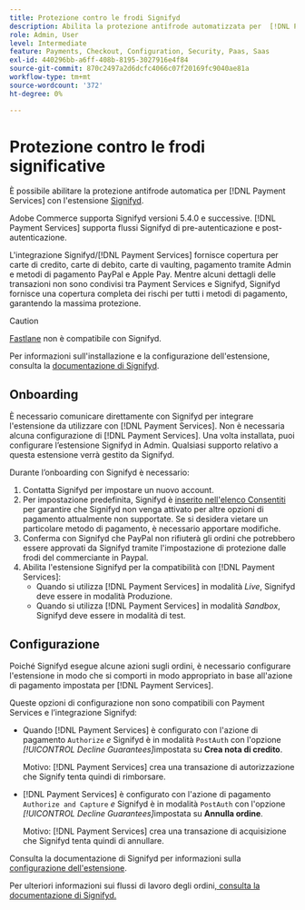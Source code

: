 ```yaml
---
title: Protezione contro le frodi Signifyd
description: Abilita la protezione antifrode automatizzata per  [!DNL Payment Services]  con Signifyd.
role: Admin, User
level: Intermediate
feature: Payments, Checkout, Configuration, Security, Paas, Saas
exl-id: 440296bb-a6ff-408b-8195-3027916e4f84
source-git-commit: 870c2497a2d6dcfc4066c07f20169fc9040ae81a
workflow-type: tm+mt
source-wordcount: '372'
ht-degree: 0%

---
```


# Protezione contro le frodi significative

È possibile abilitare la protezione antifrode automatica per [!DNL Payment Services] con l&#39;estensione [Signifyd](https://commercemarketplace.adobe.com/signifyd-module-connect.html).

Adobe Commerce supporta Signifyd versioni 5.4.0 e successive. [!DNL Payment Services] supporta flussi Signifyd di pre-autenticazione e post-autenticazione.

L&#39;integrazione Signifyd/[!DNL Payment Services] fornisce copertura per carte di credito, carte di debito, carte di vaulting, pagamento tramite Admin e metodi di pagamento PayPal e Apple Pay. Mentre alcuni dettagli delle transazioni non sono condivisi tra Payment Services e Signifyd, Signifyd fornisce una copertura completa dei rischi per tutti i metodi di pagamento, garantendo la massima protezione.

>[!CAUTION]
>
> [Fastlane](payments-options.md#fastlane-button) non è compatibile con Signifyd.

Per informazioni sull&#39;installazione e la configurazione dell&#39;estensione, consulta la [documentazione di Signifyd](https://community.signifyd.com/support/s/article/magento-2-extension-install-guide?language=en_US#downloadandinstallingmagento2extension).

## Onboarding

È necessario comunicare direttamente con Signifyd per integrare l&#39;estensione da utilizzare con [!DNL Payment Services]. Non è necessaria alcuna configurazione di [!DNL Payment Services]. Una volta installata, puoi configurare l’estensione Signifyd in Admin. Qualsiasi supporto relativo a questa estensione verrà gestito da Signifyd.

Durante l’onboarding con Signifyd è necessario:

1. Contatta Signifyd per impostare un nuovo account.
1. Per impostazione predefinita, Signifyd è [inserito nell&#39;elenco Consentiti](https://github.com/signifyd/magento2/blob/main/docs/RESTRICT-PAYMENTS.md) per garantire che Signifyd non venga attivato per altre opzioni di pagamento attualmente non supportate. Se si desidera vietare un particolare metodo di pagamento, è necessario apportare modifiche.
1. Conferma con Signifyd che PayPal non rifiuterà gli ordini che potrebbero essere approvati da Signifyd tramite l&#39;impostazione di protezione dalle frodi del commerciante in Paypal.
1. Abilita l&#39;estensione Signifyd per la compatibilità con [!DNL Payment Services]:
   * Quando si utilizza [!DNL Payment Services] in modalità _Live_, Signifyd deve essere in modalità Produzione.
   * Quando si utilizza [!DNL Payment Services] in modalità _Sandbox_, Signifyd deve essere in modalità di test.

## Configurazione

Poiché Signifyd esegue alcune azioni sugli ordini, è necessario configurare l&#39;estensione in modo che si comporti in modo appropriato in base all&#39;azione di pagamento impostata per [!DNL Payment Services].

Queste opzioni di configurazione non sono compatibili con Payment Services e l’integrazione Signifyd:

* Quando [!DNL Payment Services] è configurato con l&#39;azione di pagamento `Authorize` _e_ Signifyd è in modalità `PostAuth` con l&#39;opzione _[!UICONTROL Decline Guarantees]_&#x200B;impostata su **Crea nota di credito**.

  Motivo: [!DNL Payment Services] crea una transazione di autorizzazione che Signify tenta quindi di rimborsare.


* [!DNL Payment Services] è configurato con l&#39;azione di pagamento `Authorize and Capture` _e_ Signifyd è in modalità `PostAuth` con l&#39;opzione _[!UICONTROL Decline Guarantees]_&#x200B;impostata su **Annulla ordine**.

  Motivo: [!DNL Payment Services] crea una transazione di acquisizione che Signifyd tenta quindi di annullare.


Consulta la documentazione di Signifyd per informazioni sulla [configurazione dell&#39;estensione](https://community.signifyd.com/support/s/article/magento-2-extension-install-guide?language=en_US#configuringmagento2extension).

Per ulteriori informazioni sui flussi di lavoro degli ordini[, consulta la documentazione di Signifyd.](https://community.signifyd.com/support/s/article/magento-2-extension-install-guide?language=en_US#howmagento2works)
